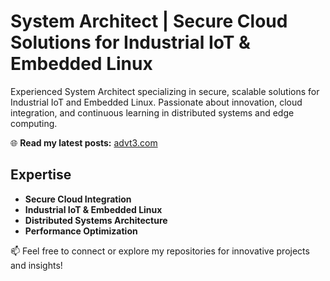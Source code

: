 # System Architect | Secure Cloud Solutions for Industrial IoT & Embedded Linux

Experienced System Architect specializing in secure, scalable solutions for Industrial IoT and Embedded Linux. Passionate about innovation, cloud integration, and continuous learning in distributed systems and edge computing.

🌐 **Read my latest posts:** [advt3.com](https://advt3.com)

## Expertise
- **Secure Cloud Integration**
- **Industrial IoT & Embedded Linux**
- **Distributed Systems Architecture**
- **Performance Optimization**

📫 Feel free to connect or explore my repositories for innovative projects and insights!
